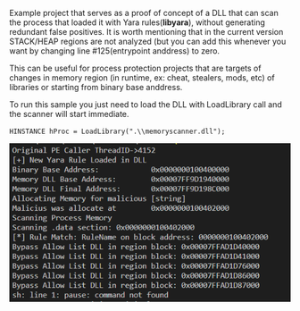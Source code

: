Example project that serves as a proof of concept of a DLL that can scan the process that loaded it with Yara rules(**libyara**), without generating redundant false positives. It is worth mentioning that in the current version STACK/HEAP regions are not analyzed (but you can add this whenever you want by changing line #125(entrypoint anddress) to zero.

This can be useful for process protection projects that are targets of changes in memory region (in runtime, ex: cheat, stealers, mods, etc) of libraries or starting from binary base anddress.

To run this sample you just need to load the DLL with LoadLibrary call and the scanner will start immediate. 
```
HINSTANCE hProc = LoadLibrary(".\\memoryscanner.dll");
```

<p align="center">
<img src="Output.PNG"/>
</p>
